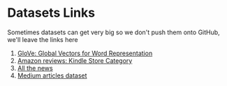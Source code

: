 # Datasets Links

Sometimes datasets can get very big so we don't push them onto GitHub, we'll leave the links here

1. [GloVe: Global Vectors for Word Representation](https://www.kaggle.com/rtatman/glove-global-vectors-for-word-representation)
2. [Amazon reviews: Kindle Store Category](https://www.kaggle.com/bharadwaj6/kindle-reviews)
3. [All the news](https://www.kaggle.com/snapcrack/all-the-news)
4. [Medium articles dataset](https://www.kaggle.com/dorianlazar/medium-articles-dataset)
